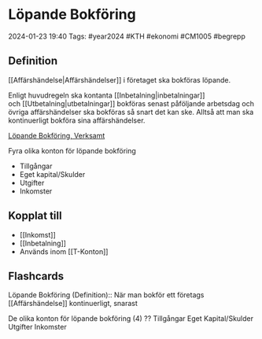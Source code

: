# Löpande Bokföring

2024-01-23 19:40
Tags: #year2024 #KTH #ekonomi #CM1005 #begrepp

## Definition

[[Affärshändelse|Affärshändelser]] i företaget ska bokföras löpande.

Enligt huvudregeln ska kontanta [[Inbetalning|inbetalningar]] och [[Utbetalning|utbetalningar]] bokföras senast påföljande arbetsdag och övriga affärshändelser ska bokföras så snart det kan ske. Alltså att man ska kontinuerligt bokföra sina affärshändelser.

[Löpande Bokföring, Verksamt](https://www.verksamt.se/driva/ekonomi-och-bokforing/lopande-bokforing)

Fyra olika konton för löpande bokföring

- Tillgångar
- Eget kapital/Skulder
- Utgifter
- Inkomster

## Kopplat till

- [[Inkomst]]
- [[Inbetalning]]
- Används inom [[T-Konton]]

## Flashcards

Löpande Bokföring (Definition):: När man bokför ett företags [[Affärshändelse]] kontinuerligt, snarast
<!--SR:!2000-01-01,1,250!2024-01-28,2,248-->

De olika konton för löpande bokföring (4)
??
Tillgångar
Eget Kapital/Skulder
Utgifter
Inkomster
<!--SR:!2024-01-27,1,228!2024-01-27,1,230-->
